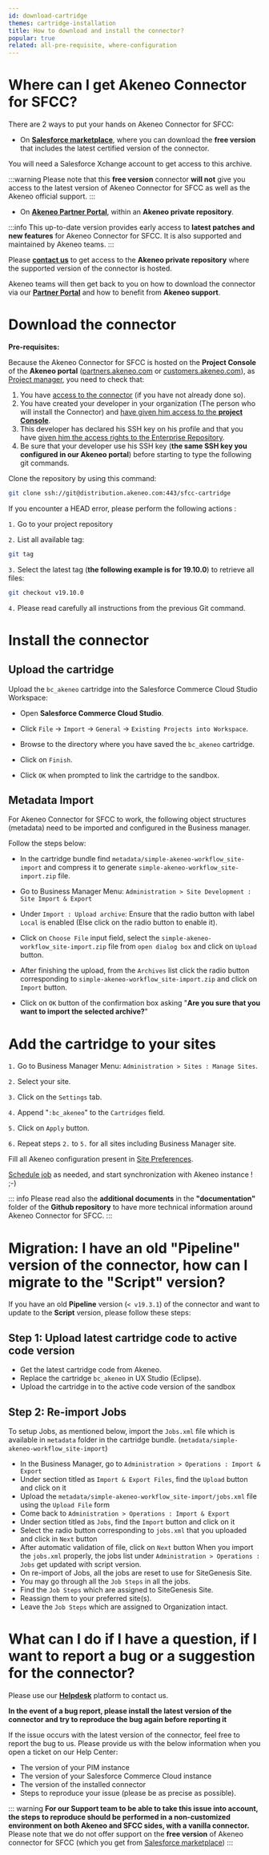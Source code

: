 ```yaml
---
id: download-cartridge
themes: cartridge-installation
title: How to download and install the connector?
popular: true
related: all-pre-requisite, where-configuration
---
```


# Where can I get Akeneo Connector for SFCC?

There are 2 ways to put your hands on Akeneo Connector for SFCC:

* On [**Salesforce marketplace**](https://www.salesforce.com/products/commerce-cloud/partner-marketplace/partners/akeneo/), where you can download the **free version** that includes the latest certified version of the connector.

You will need a Salesforce Xchange account to get access to this archive.

:::warning
Please note that this **free version** connector **will not** give you access to the latest version of Akeneo Connector for SFCC as well as the Akeneo official support.
:::

* On [**Akeneo Partner Portal**](https://partners.akeneo.com), within an **Akeneo private repository**.

:::info
This up-to-date version provides early access to **latest patches and new features** for Akeneo Connector for SFCC. It is also supported and maintained by Akeneo teams.
:::

Please [**contact us**](mailto:demandware@akeneo.com) to get access to the **Akeneo private repository** where the supported version of the connector is hosted.

Akeneo teams will then get back to you on how to download the connector via our [**Partner Portal**](https://help.akeneo.com/portal/index.html) and how to benefit from **Akeneo support**.

# Download the connector

**Pre-requisites:**

Because the Akeneo Connector for SFCC is hosted on the **Project Console** of the **Akeneo portal** ([partners.akeneo.com](https://partners.akeneo.com) or [customers.akeneo.com](https://customers.akeneo.com)), as [Project manager](https://help.akeneo.com/portal/articles/manage-project-managers.html), you need to check that:

1. You have [access to the connector](https://help.akeneo.com/portal/articles/extension-access.html#get-the-akeneo-extensions-and-their-documentation) (if you have not already done so).
2. You have created your developer in your organization (The person who will install the Connector) and [have given him access to the **project Console**](https://help.akeneo.com/portal/articles/get-akeneo-pim-enterprise-archive.html#give-access-to-the-project-console).
3. This developer has declared his SSH key on his profile and that you have [given him the access rights to the Enterprise Repository](https://help.akeneo.com/portal/articles/get-akeneo-pim-enterprise-archive.html#give-the-access-to-the-enterprise-repository).
4. Be sure that your developer use his SSH key (**the same SSH key you configured in our Akeneo portal**) before starting to type the following git commands.

Clone the repository by using this command:

```bash
git clone ssh://git@distribution.akeneo.com:443/sfcc-cartridge
```

If you encounter a HEAD error, please perform the following actions :

`1.` Go to your project repository

`2.` List all available tag:
```bash
git tag
```

`3.` Select the latest tag (**the following example is for 19.10.0**) to retrieve all files:
```bash
git checkout v19.10.0
```

`4.` Please read carefully all instructions from the previous Git command.


# Install the connector

## Upload the cartridge

Upload the `bc_akeneo` cartridge into the Salesforce Commerce Cloud Studio Workspace:

*	Open **Salesforce Commerce Cloud Studio**.

*	Click `File` -> `Import` -> `General` -> `Existing Projects into Workspace`.

*	Browse to the directory where you have saved the `bc_akeneo` cartridge.

*	Click on `Finish`.

* Click `OK` when prompted to link the cartridge to the sandbox.

## Metadata Import

For Akeneo Connector for SFCC to work, the following object structures (metadata) need to be imported and configured in the Business manager.

Follow the steps below:

*	In the cartridge bundle find `metadata/simple-akeneo-workflow_site-import` and compress it to generate `simple-akeneo-workflow_site-import.zip` file.

*	Go to Business Manager Menu: `Administration > Site Development : Site Import & Export`

*	Under `Import : Upload archive`:
Ensure that the radio button with label `Local` is enabled (Else click on the radio button to enable it).

* Click on `Choose File` input field, select the `simple-akeneo-workflow_site-import.zip` file from `open dialog box` and click on `Upload` button.

*	After finishing the upload, from the `Archives` list click the radio button corresponding to `simple-akeneo-workflow_site-import.zip` and click on `Import` button.

*	Click on `OK` button of the confirmation box asking "**Are you sure that you want to import the selected archive?**"

# Add the cartridge to your sites

`1.`	Go to Business Manager Menu: `Administration > Sites : Manage Sites`.

`2.`	Select your site.

`3.`	Click on the `Settings` tab.

`4.`	Append "`:bc_akeneo`" to the `Cartridges` field.

`5.`	Click on `Apply` button.

`6.`	Repeat steps `2.` to `5.` for all sites including Business Manager site.

Fill all Akeneo configuration present in [Site Preferences](../themes-for-peter.html#cartridge-configuration).

[Schedule job](trigger.html) as needed, and start synchronization with Akeneo instance ! ;-)

::: info
Please read also the **additional documents** in the **"documentation"** folder of the **Github repository** to have more technical information around Akeneo Connector for SFCC.
:::

# Migration: I have an old "Pipeline" version of the connector, how can I migrate to the "Script" version?

If you have an old **Pipeline** version (`< v19.3.1`) of the connector and want to update to the **Script** version, please follow these steps:

## Step 1:  Upload latest cartridge code to active code version

* Get the latest cartridge code from Akeneo.
* Replace the cartridge `bc_akeneo` in UX Studio (Eclipse).
* Upload the cartridge in to the active code version of the sandbox

## Step 2:  Re-import Jobs

To setup Jobs, as mentioned below, import the `Jobs.xml` file which is available in `metadata` folder in the cartridge bundle. (`metadata/simple-akeneo-workflow_site-import`)

* In the Business Manager, go to `Administration > Operations : Import & Export`
* Under section titled as `Import & Export Files`, find the `Upload` button and click on it
* Upload the `metadata/simple-akeneo-workflow_site-import/jobs.xml` file using the `Upload File` form
* Come back to `Administration > Operations : Import & Export`
* Under section titled as `Jobs`, find the `Import` button and click on it
* Select the radio button corresponding to `jobs.xml` that you uploaded and click in `Next` button
* After automatic validation of file, click on `Next` button
When you import the `jobs.xml` properly, the jobs list under `Administration > Operations : Jobs` get updated with script version.
* On re-import of Jobs, all the jobs are reset to use for SiteGenesis Site.
* You may go through all the `Job Steps` in all the jobs.
* Find the `Job Steps` which are assigned to SiteGenesis Site.
* Reassign them to your preferred site(s).
* Leave the `Job Steps` which are assigned to Organization intact.


# What can I do if I have a question, if I want to report a bug or a suggestion for the connector?

Please use our [**Helpdesk**](https://helpdesk.akeneo.com) platform to contact us.

**In the event of a bug report, please install the latest version of the connector and try to reproduce the bug again before reporting it**

If the issue occurs with the latest version of the connector, feel free to report the bug to us. Please provide us with the below information when you open a ticket on our Help Center:
- The version of your PIM instance
- The version of your Salesforce Commerce Cloud instance
- The version of the installed connector
- Steps to reproduce your issue (please be as precise as possible).

::: warning
**For our Support team to be able to take this issue into account, the steps to reproduce should be performed in a non-customized environment on both Akeneo and SFCC sides, with a vanilla connector.**
<br>
Please note that we do not offer support on the **free version** of Akeneo connector for SFCC (which you get from [Salesforce marketplace](https://www.salesforce.com/products/commerce-cloud/partner-marketplace/partners/akeneo/))
:::
